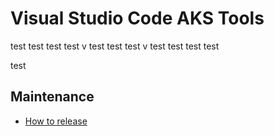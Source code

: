 # Visual Studio Code AKS Tools

test
test
test
test
v
test
test
test
v
test
test
test
test

 test
 
## Maintenance

* [How to release](maintenance/README.md)

